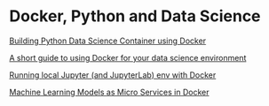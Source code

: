 # Docker, Python and Data Science

[Building Python Data Science Container using Docker](https://hackernoon.com/building-python-data-science-container-using-docker-c8e346295669) 

[A short guide to using Docker for your data science environment](https://towardsdatascience.com/a-short-guide-to-using-docker-for-your-data-science-environment-912617b3603e)

[Running local Jupyter (and JupyterLab) env with Docker](https://medium.com/fundbox-engineering/overview-d3759e83969c)

[Machine Learning Models as Micro Services in Docker](https://towardsdatascience.com/machine-learning-models-as-micro-services-in-docker-a798e1f068a5)

